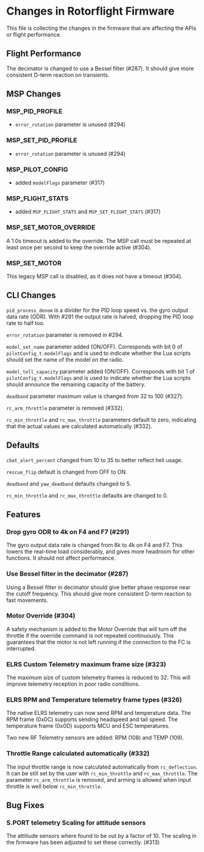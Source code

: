 # Changes in Rotorflight Firmware

This file is collecting the changes in the firmware that are affecting
the APIs or flight performance.


## Flight Performance

The decimator is changed to use a Bessel filter (#287). It should give more
consistent D-term reaction on transients.


## MSP Changes

### MSP_PID_PROFILE

- `error_rotation` parameter is unused (#294)

### MSP_SET_PID_PROFILE

- `error_rotation` parameter is unused (#294)

### MSP_PILOT_CONFIG

- added `modelFlags` parameter (#317)

### MSP_FLIGHT_STATS

- added `MSP_FLIGHT_STATS` and `MSP_SET_FLIGHT_STATS` (#317)

### MSP_SET_MOTOR_OVERRIDE

A 1.0s timeout is added to the override. The MSP call must be repeated
at least once per second to keep the override active (#304).

### MSP_SET_MOTOR

This legacy MSP call is disabled, as it does not have a timeout (#304).


## CLI Changes

`pid_process_denom` is a divider for the PID loop speed vs. the gyro
output data rate (ODR). With #291 the output rate is halved, dropping
the PID loop rate to half too.

`error_rotation` parameter is removed in #294.

`model_set_name` parameter added (ON/OFF). Corresponds with bit 0 of `pilotConfig_t.modelFlags` and is used to indicate whether the Lua scripts should set the name of the model on the radio.

`model_tell_capacity` parameter added (ON/OFF). Corresponds with bit 1 of `pilotConfig_t.modelFlags` and is used to indicate whether the Lua scripts should announce the remaining capacity of the battery.

`deadband` parameter maximum value is changed from 32 to 100 (#327).

`rc_arm_throttle` parameter is removed (#332).

`rc_min_throttle` and `rc_max_throttle` parameters default to zero, indicating that
the actual values are calculated automatically (#332).


## Defaults

`cbat_alert_percent` changed from 10 to 35 to better reflect heli usage.

`rescue_flip` default is changed from OFF to ON.

`deadband` and `yaw_deadband` defaults changed to 5.

`rc_min_throttle` and `rc_max_throttle` defaults are changed to 0.


## Features

### Drop gyro ODR to 4k on F4 and F7 (#291)

The gyro output data rate is changed from 8k to 4k on F4 and F7.
This lowers the real-time load considerably, and gives more headroom for
other functions. It should not affect performance.

### Use Bessel filter in the decimator (#287)

Using a Bessel filter in decimator should give better phase response
near the cutoff frequency. This should give more consistent D-term
reaction to fast movements.

### Motor Override (#304)

A safety mechanism is added to the Motor Override that will turn off the throttle
if the override command is not repeated continuously. This guarantees that
the motor is not left running if the connection to the FC is interrupted.

### ELRS Custom Telemetry maximum frame size (#323)

The maximum size of custom telemetry frames is reduced to 32.
This will improve telemetry reception in poor radio conditions.

### ELRS RPM and Temperature telemetry frame types (#326)

The native ELRS telemetry can now send RPM and temperature data.
The RPM frame (0x0C) supports sending headspeed and tail speed.
The temperature frame (0x0D) supports MCU and ESC temperatures.

Two new RF Telemetry sensors are added: RPM (108) and TEMP (109).

### Throttle Range calculated automatically (#332)

The input throttle range is now calculated automatically from `rc_deflection`.
It can be still set by the user with `rc_min_throttle` and `rc_max_throttle`.
The parameter `rc_arm_throttle` is removed, and arming is allowed when
input throttle is well below `rc_min_throttle`.


## Bug Fixes

### S.PORT telemetry Scaling for attitude sensors

The attitiude sensors where found to be out by a factor of 10.  The scaling
in the firmware has been adjusted to set these correctly. (#313)